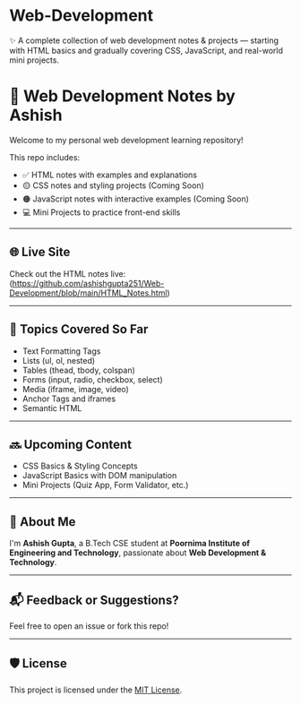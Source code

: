 # Web-Development
✨ A complete collection of web development notes &amp; projects — starting with HTML basics and gradually covering CSS, JavaScript, and real-world mini projects.
# 🧠 Web Development Notes by Ashish

Welcome to my personal web development learning repository!

This repo includes:

- ✅ HTML notes with examples and explanations  
- 🟡 CSS notes and styling projects (Coming Soon)  
- 🟠 JavaScript notes with interactive examples (Coming Soon)  
- 💻 Mini Projects to practice front-end skills

---

## 🌐 Live Site
Check out the HTML notes live:  
(https://github.com/ashishgupta251/Web-Development/blob/main/HTML_Notes.html)

---

## 📌 Topics Covered So Far

- Text Formatting Tags
- Lists (ul, ol, nested)
- Tables (thead, tbody, colspan)
- Forms (input, radio, checkbox, select)
- Media (iframe, image, video)
- Anchor Tags and iframes
- Semantic HTML

---

## 🔜 Upcoming Content

- CSS Basics & Styling Concepts  
- JavaScript Basics with DOM manipulation  
- Mini Projects (Quiz App, Form Validator, etc.)

---

## 🙋 About Me

I'm **Ashish Gupta**, a B.Tech CSE student at **Poornima Institute of Engineering and Technology**, passionate about **Web Development & Technology**.

---

## 📬 Feedback or Suggestions?

Feel free to open an issue or fork this repo!

---

## 🛡 License

This project is licensed under the [MIT License](LICENSE).
